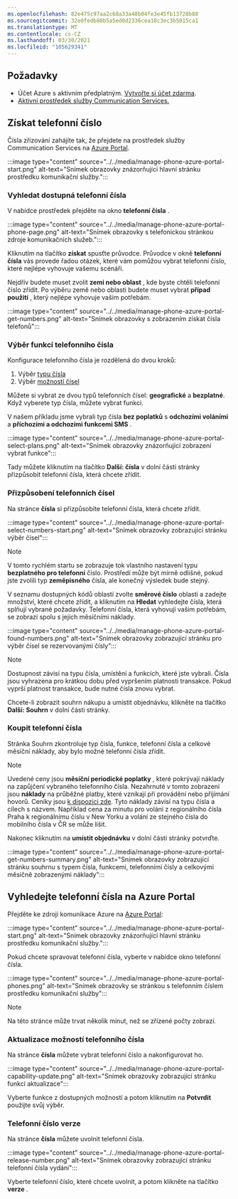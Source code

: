 ```yaml
---
ms.openlocfilehash: 82e475c97aa2c68a33a48b04fe3e45fb13728b88
ms.sourcegitcommit: 32e0fedb80b5a5ed0d2336cea18c3ec3b5015ca1
ms.translationtype: MT
ms.contentlocale: cs-CZ
ms.lasthandoff: 03/30/2021
ms.locfileid: "105629341"
---
```


## <a name="prerequisites"></a>Požadavky

- Účet Azure s aktivním předplatným. [Vytvořte si účet zdarma](https://azure.microsoft.com/free/?WT.mc_id=A261C142F).
- [Aktivní prostředek služby Communication Services.](../../create-communication-resource.md)

## <a name="get-a-phone-number"></a>Získat telefonní číslo

Čísla zřizování zahájíte tak, že přejdete na prostředek služby Communication Services na [Azure Portal](https://portal.azure.com).

:::image type="content" source="../../media/manage-phone-azure-portal-start.png" alt-text="Snímek obrazovky znázorňující hlavní stránku prostředku komunikační služby.":::

### <a name="search-for-available-phone-numbers"></a>Vyhledat dostupná telefonní čísla

V nabídce prostředek přejděte na okno **telefonní čísla** .

:::image type="content" source="../../media/manage-phone-azure-portal-phone-page.png" alt-text="Snímek obrazovky s telefonickou stránkou zdroje komunikačních služeb.":::

Kliknutím na tlačítko **získat** spusťte průvodce. Průvodce v okně **telefonní čísla** vás provede řadou otázek, které vám pomůžou vybrat telefonní číslo, které nejlépe vyhovuje vašemu scénáři. 

Nejdřív budete muset zvolit **zemi nebo oblast** , kde byste chtěli telefonní číslo zřídit. Po výběru země nebo oblasti budete muset vybrat **případ použití** , který nejlépe vyhovuje vašim potřebám. 

:::image type="content" source="../../media/manage-phone-azure-portal-get-numbers.png" alt-text="Snímek obrazovky s zobrazením získat čísla telefonů":::

### <a name="select-your-phone-number-features"></a>Výběr funkcí telefonního čísla

Konfigurace telefonního čísla je rozdělená do dvou kroků: 

1. Výběr [typu čísla](../../../concepts/telephony-sms/plan-solution.md#phone-number-types-in-azure-communication-services)
2. Výběr [možností čísel](../../../concepts/telephony-sms/plan-solution.md#phone-number-capabilities-in-azure-communication-services)

Můžete si vybrat ze dvou typů telefonních čísel: **geografické** a **bezplatné**. Když vyberete typ čísla, můžete vybrat funkci.

V našem příkladu jsme vybrali typ čísla **bez poplatků** s **odchozími voláními** a **příchozími a odchozími funkcemi SMS** .

:::image type="content" source="../../media/manage-phone-azure-portal-select-plans.png" alt-text="Snímek obrazovky znázorňující zobrazení vybrat funkce":::

Tady můžete kliknutím na tlačítko **Další: čísla** v dolní části stránky přizpůsobit telefonní čísla, která chcete zřídit.

### <a name="customizing-phone-numbers"></a>Přizpůsobení telefonních čísel

Na stránce **čísla** si přizpůsobíte telefonní čísla, která chcete zřídit.

:::image type="content" source="../../media/manage-phone-azure-portal-select-numbers-start.png" alt-text="Snímek obrazovky zobrazující stránku výběr čísel":::

> [!NOTE]
> V tomto rychlém startu se zobrazuje tok vlastního nastavení typu **bezplatného pro telefonní** číslo. Prostředí může být mírně odlišné, pokud jste zvolili typ **zeměpisného** čísla, ale konečný výsledek bude stejný.

V seznamu dostupných kódů oblastí zvolte **směrové číslo** oblasti a zadejte množství, které chcete zřídit, a kliknutím na **Hledat** vyhledejte čísla, která splňují vybrané požadavky. Telefonní čísla, která vyhovují vašim potřebám, se zobrazí spolu s jejich měsíčními náklady.

:::image type="content" source="../../media/manage-phone-azure-portal-found-numbers.png" alt-text="Snímek obrazovky zobrazující stránku pro výběr čísel se rezervovanými čísly":::

> [!NOTE]
> Dostupnost závisí na typu čísla, umístění a funkcích, které jste vybrali.
> Čísla jsou vyhrazena pro krátkou dobu před vypršením platnosti transakce. Pokud vyprší platnost transakce, bude nutné čísla znovu vybrat.

Chcete-li zobrazit souhrn nákupu a umístit objednávku, klikněte na tlačítko **Další: Souhrn** v dolní části stránky.

### <a name="purchase-phone-numbers"></a>Koupit telefonní čísla

Stránka Souhrn zkontroluje typ čísla, funkce, telefonní čísla a celkové měsíční náklady, aby bylo možné telefonní čísla zřídit.

> [!NOTE]
> Uvedené ceny jsou **měsíční periodické poplatky** , které pokrývají náklady na zapůjčení vybraného telefonního čísla. Nezahrnuté v tomto zobrazení jsou **náklady** na průběžné platby, které vznikají při provádění nebo přijímání hovorů. Ceníky jsou [k dispozici zde](../../../concepts/pricing.md). Tyto náklady závisí na typu čísla a cílech s názvem. Například cena za minutu pro volání z regionálního čísla Praha k regionálnímu číslu v New Yorku a volání ze stejného čísla do mobilního čísla v ČR se může lišit.

Nakonec kliknutím na **umístit objednávku** v dolní části stránky potvrďte.

:::image type="content" source="../../media/manage-phone-azure-portal-get-numbers-summary.png" alt-text="Snímek obrazovky zobrazující stránku souhrnu s typem čísla, funkcemi, telefonními čísly a celkovými měsíčně zobrazenými náklady":::

## <a name="find-your-phone-numbers-on-the-azure-portal"></a>Vyhledejte telefonní čísla na Azure Portal

Přejděte ke zdroji komunikace Azure na [Azure Portal](https://portal.azure.com):

:::image type="content" source="../../media/manage-phone-azure-portal-start.png" alt-text="Snímek obrazovky znázorňující hlavní stránku prostředku komunikační služby.":::

Pokud chcete spravovat telefonní čísla, vyberte v nabídce okno telefonní čísla.

:::image type="content" source="../../media/manage-phone-azure-portal-phones.png" alt-text="Snímek obrazovky se stránkou s telefonním číslem prostředku komunikační služby":::

> [!NOTE]
> Na této stránce může trvat několik minut, než se zřízené počty zobrazí.


### <a name="update-phone-number-capabilities"></a>Aktualizace možností telefonního čísla

Na stránce **čísla** můžete vybrat telefonní číslo a nakonfigurovat ho.

:::image type="content" source="../../media/manage-phone-azure-portal-capability-update.png" alt-text="Snímek obrazovky zobrazující stránku funkcí aktualizace":::

Vyberte funkce z dostupných možností a potom kliknutím na **Potvrdit** použijte svůj výběr.

### <a name="release-phone-number"></a>Telefonní číslo verze

Na stránce **čísla** můžete uvolnit telefonní čísla.

:::image type="content" source="../../media/manage-phone-azure-portal-release-number.png" alt-text="Snímek obrazovky zobrazující stránku telefonní čísla vydání":::

Vyberte telefonní číslo, které chcete uvolnit, a potom klikněte na tlačítko **verze** .